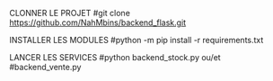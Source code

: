 CLONNER LE PROJET
#git clone https://github.com/NahMbins/backend_flask.git

INSTALLER LES MODULES
#python -m pip install -r requirements.txt

LANCER LES SERVICES
#python backend_stock.py 
ou/et
#backend_vente.py

